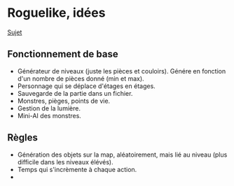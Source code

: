 # Roguelike, idées

[Sujet](http://www-lium.univ-lemans.fr/~barrault/cours/l2spi-projets/SujetsProjets2016.pdf)

## Fonctionnement de base

- Générateur de niveaux (juste les pièces et couloirs). Génére en fonction d'un nombre de pièces donné (min et max).
- Personnage qui se déplace d'étages en étages.
- Sauvegarde de la partie dans un fichier.
- Monstres, pièges, points de vie.
- Gestion de la lumière.
- Mini-AI des monstres.

## Règles

- Génération des objets sur la map, aléatoirement, mais lié au niveau (plus difficile dans les niveaux élévés).
- Temps qui s'incrèmente à chaque action.
- 
